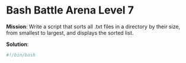 # Bash Battle Arena Level 7  

**Mission**: Write a script that sorts all .txt files in a directory by their size, from smallest to largest, and displays the sorted list.  

**Solution**:  

``` bash
#!/bin/bash
